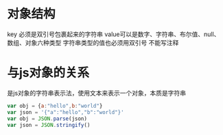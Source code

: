 # 对象结构
key 必须是双引号包裹起来的字符串
value可以是数字、字符串、布尔值、null、数组、对象六种类型
 字符串类型的值也必须用双引号
 不能写注释
 # 与js对象的关系
 是js对象的字符串表示法，使用文本来表示一个对象，本质是字符串
 ```js
 var obj = {a:"hello",b:"world"}
 var json = '{"a":"hello","b":"world"}'
var obj = JSON.parse(json)
var json = JSON.stringify()
```
